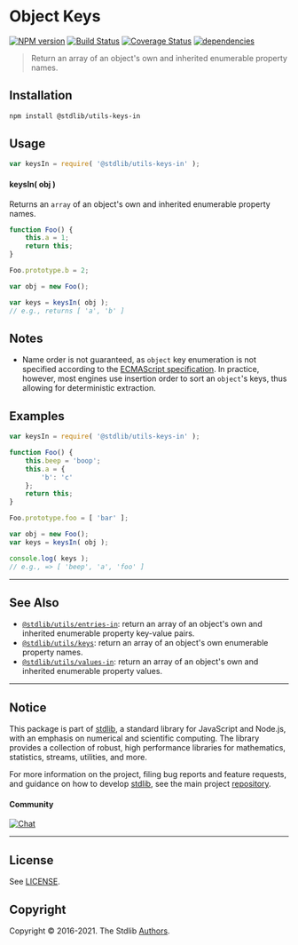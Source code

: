<!--

@license Apache-2.0

Copyright (c) 2018 The Stdlib Authors.

Licensed under the Apache License, Version 2.0 (the "License");
you may not use this file except in compliance with the License.
You may obtain a copy of the License at

   http://www.apache.org/licenses/LICENSE-2.0

Unless required by applicable law or agreed to in writing, software
distributed under the License is distributed on an "AS IS" BASIS,
WITHOUT WARRANTIES OR CONDITIONS OF ANY KIND, either express or implied.
See the License for the specific language governing permissions and
limitations under the License.

-->

# Object Keys

[![NPM version][npm-image]][npm-url] [![Build Status][test-image]][test-url] [![Coverage Status][coverage-image]][coverage-url] [![dependencies][dependencies-image]][dependencies-url]

> Return an array of an object's own and inherited enumerable property names.

<section class="installation">

## Installation

```bash
npm install @stdlib/utils-keys-in
```

</section>

<section class="usage">

## Usage

```javascript
var keysIn = require( '@stdlib/utils-keys-in' );
```

#### keysIn( obj )

Returns an `array` of an object's own and inherited enumerable property names.

```javascript
function Foo() {
    this.a = 1;
    return this;
}

Foo.prototype.b = 2;

var obj = new Foo();

var keys = keysIn( obj );
// e.g., returns [ 'a', 'b' ]
```

</section>

<!-- /.usage -->

<section class="notes">

## Notes

-   Name order is not guaranteed, as `object` key enumeration is not specified according to the [ECMAScript specification][ecma-262-for-in]. In practice, however, most engines use insertion order to sort an `object`'s keys, thus allowing for deterministic extraction.

</section>

<!-- /.notes -->

<section class="examples">

## Examples

<!-- eslint no-undef: "error" -->

```javascript
var keysIn = require( '@stdlib/utils-keys-in' );

function Foo() {
    this.beep = 'boop';
    this.a = {
        'b': 'c'
    };
    return this;
}

Foo.prototype.foo = [ 'bar' ];

var obj = new Foo();
var keys = keysIn( obj );

console.log( keys );
// e.g., => [ 'beep', 'a', 'foo' ]
```

</section>

<!-- /.examples -->

<!-- Section for related `stdlib` packages. Do not manually edit this section, as it is automatically populated. -->

<section class="related">

* * *

## See Also

-   [`@stdlib/utils/entries-in`][@stdlib/utils/entries-in]: return an array of an object's own and inherited enumerable property key-value pairs.
-   [`@stdlib/utils/keys`][@stdlib/utils/keys]: return an array of an object's own enumerable property names.
-   [`@stdlib/utils/values-in`][@stdlib/utils/values-in]: return an array of an object's own and inherited enumerable property values.

</section>

<!-- /.related -->

<!-- Section for all links. Make sure to keep an empty line after the `section` element and another before the `/section` close. -->


<section class="main-repo" >

* * *

## Notice

This package is part of [stdlib][stdlib], a standard library for JavaScript and Node.js, with an emphasis on numerical and scientific computing. The library provides a collection of robust, high performance libraries for mathematics, statistics, streams, utilities, and more.

For more information on the project, filing bug reports and feature requests, and guidance on how to develop [stdlib][stdlib], see the main project [repository][stdlib].

#### Community

[![Chat][chat-image]][chat-url]

---

## License

See [LICENSE][stdlib-license].


## Copyright

Copyright &copy; 2016-2021. The Stdlib [Authors][stdlib-authors].

</section>

<!-- /.stdlib -->

<!-- Section for all links. Make sure to keep an empty line after the `section` element and another before the `/section` close. -->

<section class="links">

[npm-image]: http://img.shields.io/npm/v/@stdlib/utils-keys-in.svg
[npm-url]: https://npmjs.org/package/@stdlib/utils-keys-in

[test-image]: https://github.com/stdlib-js/utils-keys-in/actions/workflows/test.yml/badge.svg
[test-url]: https://github.com/stdlib-js/utils-keys-in/actions/workflows/test.yml

[coverage-image]: https://img.shields.io/codecov/c/github/stdlib-js/utils-keys-in/main.svg
[coverage-url]: https://codecov.io/github/stdlib-js/utils-keys-in?branch=main

[dependencies-image]: https://img.shields.io/david/stdlib-js/utils-keys-in.svg
[dependencies-url]: https://david-dm.org/stdlib-js/utils-keys-in/main

[chat-image]: https://img.shields.io/gitter/room/stdlib-js/stdlib.svg
[chat-url]: https://gitter.im/stdlib-js/stdlib/

[stdlib]: https://github.com/stdlib-js/stdlib

[stdlib-authors]: https://github.com/stdlib-js/stdlib/graphs/contributors

[stdlib-license]: https://raw.githubusercontent.com/stdlib-js/utils-keys-in/main/LICENSE

[ecma-262-for-in]: http://www.ecma-international.org/ecma-262/5.1/#sec-12.6.4

<!-- <related-links> -->

[@stdlib/utils/entries-in]: https://github.com/stdlib-js/utils-entries-in

[@stdlib/utils/keys]: https://github.com/stdlib-js/utils-keys

[@stdlib/utils/values-in]: https://github.com/stdlib-js/utils-values-in

<!-- </related-links> -->

</section>

<!-- /.links -->
